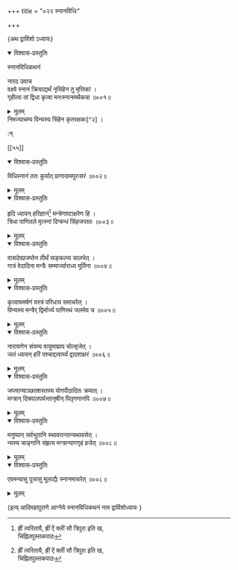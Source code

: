 +++
title = "०२२ स्नानविधिः"

+++

\{अथ द्वाविंशो ऽध्यायः\}


<details open><summary>विश्वास-प्रस्तुतिः</summary>

स्नानविधिकथनं  
    
नारद उवाच  
वक्ष्ये स्नानं क्रियाद्यर्थं नृसिंहेन तु मृत्तिकां   ।  
गृहीत्वा तां द्विधा कृत्वा मनःस्नानमथैकया   ॥००१॥
</details>

<details><summary>मूलम्</summary>

स्नानविधिकथनं  
    
नारद उवाच  
वक्ष्ये स्नानं क्रियाद्यर्थं नृसिंहेन तु मृत्तिकां   ।  
गृहीत्वा तां द्विधा कृत्वा मनःस्नानमथैकया   ॥००१॥
</details>  
निमज्याचम्य विन्यस्य सिंहेन कृतरक्षकः[^२] ।  
    
:न्  
    
[^१]: ह्रीं त्वरितायै, ह्रीं ऐं क्लीं सौ त्रिपुरा इति ख,  
चिह्नितपुस्तकपाठः  
    
[^२]: कृतरक्षण इति घ, चिह्नितपुस्तकपाठः  

[[५५]]
    

<details open><summary>विश्वास-प्रस्तुतिः</summary>

विधिस्नानं ततः कुर्यात् प्राणायामपुरःसरं   ॥००२॥
</details>

<details><summary>मूलम्</summary>

विधिस्नानं ततः कुर्यात् प्राणायामपुरःसरं   ॥००२॥
</details>  

<details open><summary>विश्वास-प्रस्तुतिः</summary>

हृदि ध्यायन् हरिज्ञानं[^१] मन्त्रेणाष्टाक्षरेण हि   ।  
त्रिधा पाणितले मृत्स्नां दिग्बन्धं सिंहजप्ततः   ॥००३॥
</details>

<details><summary>मूलम्</summary>

हृदि ध्यायन् हरिज्ञानं[^१] मन्त्रेणाष्टाक्षरेण हि   ।  
त्रिधा पाणितले मृत्स्नां दिग्बन्धं सिंहजप्ततः   ॥००३॥
</details>  

<details open><summary>विश्वास-प्रस्तुतिः</summary>

वासदेवप्रजप्तेन तीर्थं सङ्कल्प्य चालभेत् ।  
गात्रं वेदादिना मन्त्रैः सम्मार्ज्याराध्य मूर्तिना   ॥००४॥
</details>

<details><summary>मूलम्</summary>

वासदेवप्रजप्तेन तीर्थं सङ्कल्प्य चालभेत् ।  
गात्रं वेदादिना मन्त्रैः सम्मार्ज्याराध्य मूर्तिना   ॥००४॥
</details>  

<details open><summary>विश्वास-प्रस्तुतिः</summary>

कृत्वाघमर्षणं वस्त्रं परिधाय समाचरेत् ।  
विन्यस्य मन्त्रैर् द्विर्मार्ज्य पाणिस्थं जलमेव च ॥००५॥
</details>

<details><summary>मूलम्</summary>

कृत्वाघमर्षणं वस्त्रं परिधाय समाचरेत् ।  
विन्यस्य मन्त्रैर् द्विर्मार्ज्य पाणिस्थं जलमेव च ॥००५॥
</details>  

<details open><summary>विश्वास-प्रस्तुतिः</summary>

नारायणेन संयम्य वायुमाघ्राय चोत्सृजेत् ।  
जलं ध्यायन् हरिं पश्चाद्दत्वार्घ्यं द्वादशाक्षरं   ॥००६॥
</details>

<details><summary>मूलम्</summary>

नारायणेन संयम्य वायुमाघ्राय चोत्सृजेत् ।  
जलं ध्यायन् हरिं पश्चाद्दत्वार्घ्यं द्वादशाक्षरं   ॥००६॥
</details>  

<details open><summary>विश्वास-प्रस्तुतिः</summary>

जप्त्वान्याञ्छतशस्तस्य योगपीठादितः क्रमात् ।  
मन्त्रान् दिक्पालपर्यन्तानृषीन् पितृगणानपि ॥००७॥
</details>

<details><summary>मूलम्</summary>

जप्त्वान्याञ्छतशस्तस्य योगपीठादितः क्रमात् ।  
मन्त्रान् दिक्पालपर्यन्तानृषीन् पितृगणानपि ॥००७॥
</details>  

<details open><summary>विश्वास-प्रस्तुतिः</summary>

मनुष्यान् सर्वभूतानि स्थावरान्तान्यथावसेत् ।  
न्यस्य चाङ्गानि संहृत्य मन्त्रान्यागगृहं व्रजेत्   ॥००८॥
</details>

<details><summary>मूलम्</summary>

मनुष्यान् सर्वभूतानि स्थावरान्तान्यथावसेत् ।  
न्यस्य चाङ्गानि संहृत्य मन्त्रान्यागगृहं व्रजेत्   ॥००८॥
</details>  

<details open><summary>विश्वास-प्रस्तुतिः</summary>

एवमन्यासु पूजासु मूलाद्यैः स्नानमाचरेत् ॥००८॥
</details>

<details><summary>मूलम्</summary>

एवमन्यासु पूजासु मूलाद्यैः स्नानमाचरेत् ॥००८॥
</details>

\{इत्य् आदिमहापुराणे आग्नेये स्नानविधिकथनं नाम द्वाविंशोध्यायः  }
    